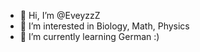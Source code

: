 - 👋 Hi, I’m @EveyzzZ
- 👀 I’m interested in Biology, Math, Physics
- 🌱 I’m currently learning German :)


<!---
EveyzzZ/EveyzzZ is a ✨ special ✨ repository because its `README.md` (this file) appears on your GitHub profile.
You can click the Preview link to take a look at your changes.
--->
